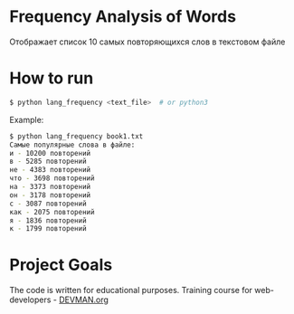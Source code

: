 # Frequency Analysis of Words

Отображает список 10 самых повторяющихся слов в текстовом файле

# How to run

```bash
$ python lang_frequency <text_file>  # or python3
```

Example:
```bash
$ python lang_frequency book1.txt
Самые популярные слова в файле:
и - 10200 повторений
в - 5285 повторений
не - 4383 повторений
что - 3698 повторений
на - 3373 повторений
он - 3178 повторений
с - 3087 повторений
как - 2075 повторений
я - 1836 повторений
к - 1799 повторений
```


# Project Goals

The code is written for educational purposes. Training course for web-developers - [DEVMAN.org](https://devman.org)

